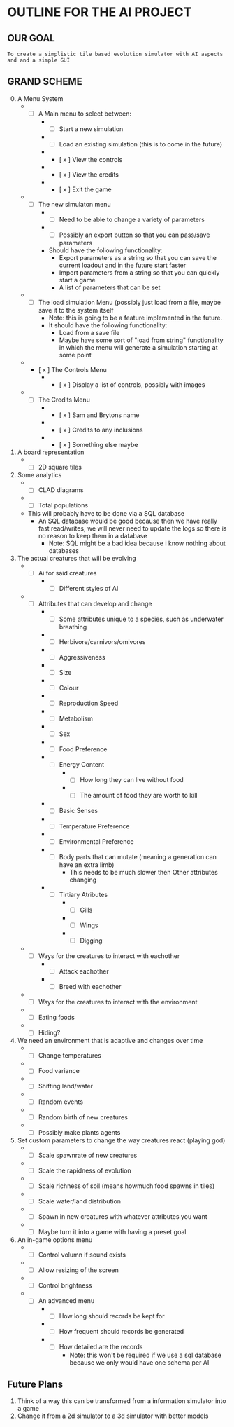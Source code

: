 # OUTLINE FOR THE AI PROJECT
## OUR GOAL

	To create a simplistic tile based evolution simulator with AI aspects and and a simple GUI

## GRAND SCHEME
0. A Menu System
	* - [ ] A Main menu to select between:
		* - [ ] Start a new simulation
		* - [ ] Load an existing simulation (this is to come in the future)
		* - [ x ] View the controls
		* - [ x ] View the credits
		* - [ x ] Exit the game
	* - [ ] The new simulaton menu
		* - [ ] Need to be able to change a variety of parameters
		* - [ ] Possibly an export button so that you can pass/save parameters
		* Should have the following functionality:
			* Export parameters as a string so that you can save the current loadout and in the future start faster
			* Import parameters from a string so that you can quickly start a game
			* A list of parameters that can be set
	* - [ ] The load simulation Menu (possibly just load from a file, maybe save it to the system itself
	    * Note: this is going to be a feature implemented in the future.
		* It should have the following functionality:
			* Load from a save file
			* Maybe have some sort of "load from string" functionality in which the menu will generate a simulation starting at some point
	* - [ x ] The Controls Menu
		* - [ x ] Display a list of controls, possibly with images
	* - [ ] The Credits Menu
		* - [ x ] Sam and Brytons name
		* - [ x ] Credits to any inclusions
		* - [ x ] Something else maybe
1. A board representation
	* - [ ] 2D square tiles
2. Some analytics
	* - [ ] CLAD diagrams
	* - [ ] Total populations
	* This will probably have to be done via a SQL database
		* An SQL database would be good because then we have really fast read/writes, we will never need to update the logs so there is no reason to keep them in a database
			* Note: SQL might be a bad idea because i know nothing about databases
3. The actual creatures that will be evolving
	* - [ ] Ai for said creatures
		* - [ ] Different styles of AI
	* - [ ] Attributes that can develop and change
		* - [ ] Some attributes unique to a species, such as underwater breathing
		* - [ ] Herbivore/carnivors/omivores
		* - [ ] Aggressiveness
		* - [ ] Size
		* - [ ] Colour
		* - [ ] Reproduction Speed
		* - [ ] Metabolism
		* - [ ] Sex
		* - [ ] Food Preference
		* - [ ] Energy Content
			* - [ ] How long they can live without food
			* - [ ] The amount of food they are worth to kill
		* - [ ] Basic Senses
		* - [ ] Temperature Preference
		* - [ ] Environmental Preference
		* - [ ] Body parts that can mutate (meaning a generation can have an extra limb)
			* This needs to be much slower then Other attributes changing
		* - [ ] Tirtiary Atributes
			* - [ ] Gills
			* - [ ] Wings
			* - [ ] Digging
	* - [ ] Ways for the creatures to interact with eachother
		* - [ ] Attack eachother
		* - [ ] Breed with eachother
	* - [ ] Ways for the creatures to interact with the environment
	* - [ ] Eating foods
	* - [ ] Hiding?
4. We need an environment that is adaptive and changes over time
	* - [ ] Change temperatures
	* - [ ] Food variance
	* - [ ] Shifting land/water
	* - [ ] Random events
	* - [ ] Random birth of new creatures
	* - [ ] Possibly make plants agents
5. Set custom parameters to change the way creatures react (playing god)
	* - [ ] Scale spawnrate of new creatures
	* - [ ] Scale the rapidness of evolution
	* - [ ] Scale richness of soil (means howmuch food spawns in tiles)
	* - [ ] Scale water/land distribution
	* - [ ] Spawn in new creatures with whatever attributes you want
	* - [ ] Maybe turn it into a game with having a preset goal
6. An in-game options menu
	* - [ ] Control volumn if sound exists
	* - [ ] Allow resizing of the screen
	* - [ ] Control brightness
	* - [ ] An advanced menu
		* - [ ] How long should records be kept for
		* - [ ] How frequent should records be generated
		* - [ ] How detailed are the records
			* Note: this won't be required if we use a sql database because we only would have one schema per AI
	
## Future Plans
1. Think of a way this can be transformed from a information simulator into a game
2. Change it from a 2d simulator to a 3d simulator with better models
